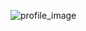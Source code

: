 ![profile_image](https://avatars2.githubusercontent.com/u/48365537?s=400&u=f64e243404141237180d3ad604bb60873bfff674&v=4)
